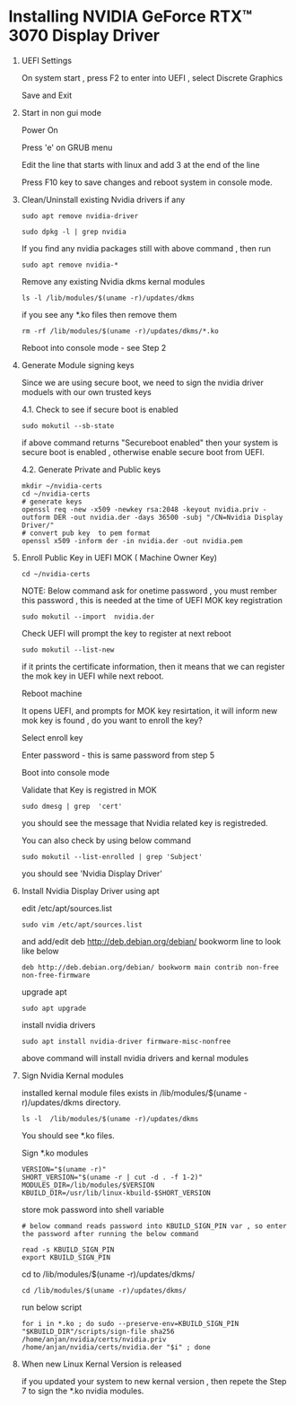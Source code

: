 # Installing NVIDIA GeForce RTX™ 3070 Display Driver 

1. UEFI Settings

    On system start , press F2 to enter into UEFI , select Discrete Graphics 

    Save and Exit

2. Start in non gui mode

    Power On 

    Press 'e' on GRUB menu 

    Edit the line that starts with linux and add 3 at the end of the line 

    Press F10 key  to save changes and reboot system in console mode.

3. Clean/Uninstall existing Nvidia drivers if any

    
    `sudo apt remove nvidia-driver`

    `sudo dpkg -l | grep nvidia`

    If you find any nvidia packages still with above command , then run

    `sudo apt remove nvidia-*`

    Remove any existing Nvidia dkms kernal modules 

    `ls -l /lib/modules/$(uname -r)/updates/dkms`

    if you see any *.ko files then remove them 

    `rm -rf /lib/modules/$(uname -r)/updates/dkms/*.ko`

    Reboot into console mode - see Step 2

4. Generate Module signing keys 

    Since we are using secure boot, we need to sign the nvidia driver moduels with our own trusted keys 

    4.1. Check  to see if secure boot is enabled

      `sudo mokutil --sb-state`

      if above command returns "Secureboot enabled" then your system is secure boot is enabled , otherwise enable secure boot from UEFI.

    4.2. Generate Private and Public keys

    ```
    mkdir ~/nvidia-certs
    cd ~/nvidia-certs
    # generate keys
    openssl req -new -x509 -newkey rsa:2048 -keyout nvidia.priv -outform DER -out nvidia.der -days 36500 -subj "/CN=Nvidia Display Driver/"
    # convert pub key  to pem format 
    openssl x509 -inform der -in nvidia.der -out nvidia.pem
    ```

5. Enroll Public Key in UEFI MOK ( Machine Owner Key)

    `
    cd ~/nvidia-certs
    `

    NOTE: Below command ask for onetime password ,  you must rember this password  , this is needed at the time of UEFI MOK key registration

    `
    sudo mokutil --import  nvidia.der
    `

    Check UEFI will prompt the key to register at next reboot 

    `sudo mokutil --list-new`

    if it prints the certificate information, then it means that we can register the mok key in UEFI while next reboot.

    Reboot  machine 

    It opens UEFI, and prompts for MOK key resirtation, it will inform  new mok key is found ,  do you want to enroll the key?

    Select enroll key

    Enter  password -  this is same password from step 5

    Boot into console mode 

    Validate that Key is registred in MOK

    `sudo dmesg | grep  'cert'`

    you should see the  message that  Nvidia related key  is registreded.

    You can also check by using below command

    `sudo mokutil --list-enrolled | grep 'Subject'`

    you should see 'Nvidia Display Driver' 

6. Install Nvidia Display Driver using apt

    edit  /etc/apt/sources.list
    
    `sudo vim /etc/apt/sources.list`

    and  add/edit deb http://deb.debian.org/debian/ bookworm line  to look like  below 

    `deb http://deb.debian.org/debian/ bookworm main contrib non-free non-free-firmware`

    upgrade apt

    `sudo apt upgrade` 

    install  nvidia drivers 

    `sudo apt install nvidia-driver firmware-misc-nonfree`
    
    above command will install nvidia drivers and kernal modules 

7. Sign  Nvidia Kernal modules 

    installed  kernal module files exists in /lib/modules/$(uname -r)/updates/dkms directory.

      
    `ls -l  /lib/modules/$(uname -r)/updates/dkms`

    You should see *.ko files. 
     
    Sign *.ko modules 

    ```
    VERSION="$(uname -r)"
    SHORT_VERSION="$(uname -r | cut -d . -f 1-2)"
    MODULES_DIR=/lib/modules/$VERSION
    KBUILD_DIR=/usr/lib/linux-kbuild-$SHORT_VERSION
    ```
    store  mok password into  shell  variable 

    ```
    # below command reads password into KBUILD_SIGN_PIN var , so enter the password after running the below command

    read -s KBUILD_SIGN_PIN
    export KBUILD_SIGN_PIN
    ```
    cd  to   /lib/modules/$(uname -r)/updates/dkms/

    `cd /lib/modules/$(uname -r)/updates/dkms/`

    run below script

    ```
    for i in *.ko ; do sudo --preserve-env=KBUILD_SIGN_PIN  "$KBUILD_DIR"/scripts/sign-file sha256 /home/anjan/nvidia/certs/nvidia.priv /home/anjan/nvidia/certs/nvidia.der "$i" ; done
    ```
8. When new Linux Kernal Version is released 

    if you updated your system to new kernal version , then repete the Step 7  to sign the *.ko nvidia modules.
     